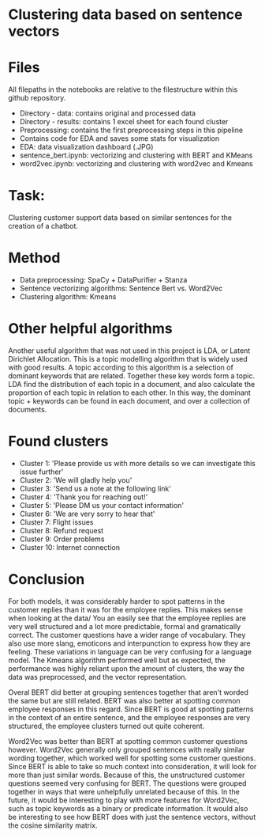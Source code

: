 # Clustering data based on sentence vectors

# Files
All filepaths in the notebooks are relative to the filestructure within this github repository. 
- Directory - data: contains original and processed data
- Directory - results: contains 1 excel sheet for each found cluster
- Preprocessing: contains the first preprocessing steps in this pipeline
- Contains code for EDA and saves some stats for visualization
- EDA: data visualization dashboard (.JPG)
- sentence_bert.ipynb: vectorizing and clustering with BERT and KMeans
- word2vec.ipynb: vectorizing and clustering with word2vec and Kmeans

# Task:
Clustering customer support data based on similar sentences for the creation of a chatbot.

# Method
- Data preprocessing: SpaCy + DataPurifier + Stanza
- Sentence vectorizing algorithms: Sentence Bert vs. Word2Vec
- Clustering algorithm: Kmeans

# Other helpful algorithms
Another useful algorithm that was not used in this project is LDA, or Latent Dirichlet Allocation. This is a topic modelling algorithm that is widely used with good results. A topic according to this algorithm is a selection of dominant keywords that are related. Together these key words form a topic. LDA find the distribution of each topic in a document, and also calculate the proportion of each topic in relation to each other. In this way, the dominant topic + keywords can be found in each document, and over a collection of documents.

# Found clusters
- Cluster 1: 'Please provide us with more details so we can investigate this issue further'
- Cluster 2: 'We will gladly help you'
- Cluster 3: 'Send us a note at the following link'
- Cluster 4: 'Thank you for reaching out!'
- Cluster 5: 'Please DM us your contact information'
- Cluster 6: 'We are very sorry to hear that'
- Cluster 7:  Flight issues
- Cluster 8:  Refund request
- Cluster 9:  Order problems
- Cluster 10: Internet connection

# Conclusion
For both models, it was considerably harder to spot patterns in the customer replies than it was for the employee replies. This makes sense when looking at the data/ You an easily see that the employee replies are very well structured and a lot more predictable, formal and gramatically correct. The customer questions have a wider range of vocabulary. They also use more slang, emoticons and interpunction to express how they are feeling. These variations in language can be very confusing for a language model. The Kmeans algorithm performed well but as expected, the performance was highly reliant upon the amount of clusters, the way the data was preprocessed, and the vector representation. 

Overal BERT did better at grouping sentences together that aren't worded the same but are still related. BERT was also better at spotting common employee responses in this regard. Since BERT is good at spotting patterns in the context of an entire sentence, and the employee responses are very structured, the employee clusters turned out quite coherent. 

Word2Vec was better than BERT at spotting common customer questions however. Word2Vec generally only grouped sentences with really similar wording together, which worked well for spotting some customer questions. Since BERT is able to take so much context into consideration, it will look for more than just similar words. Because of this, the unstructured customer questions seemed very confusing for BERT. The questions were grouped together in ways that were unhelpfully unrelated because of this. In the future, it would be interesting to play with more features for Word2Vec, such as topic keywords as a binary or predicate information. It would also be interesting to see how BERT does with just the sentence vectors, without the cosine similarity matrix. 
